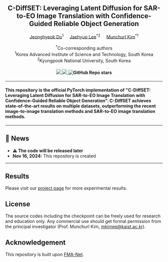 <div align="center">
<h2>C-DiffSET: Leveraging Latent Diffusion for SAR-to-EO Image Translation with Confidence-Guided Reliable Object Generation</h2>

<div>    
    <a href='https://sites.google.com/view/jeonghyeokdo/' target='_blank'>Jeonghyeok Do</a><sup>1</sup>&nbsp&nbsp&nbsp&nbsp;
    <a href='https://sites.google.com/view/jaehyup-lee/' target='_blank'>Jaehyup Lee</a><sup>†2</sup>&nbsp&nbsp&nbsp&nbsp;
    <a href='https://www.viclab.kaist.ac.kr/' target='_blank'>Munchurl Kim</a><sup>†1</sup>
</div>
<br>
<div>
    <sup>†</sup>Co-corresponding authors</span>
</div>
<div>
    <sup>1</sup>Korea Advanced Institute of Science and Technology, South Korea</span>
</div>
<div>
    <sup>2</sup>Kyungpook National University, South Korea</span>
</div>

<div>
    <h4 align="center">
        <a href="https://kaist-viclab.github.io/C-DiffSET_site/" target='_blank'>
        <img src="https://img.shields.io/badge/🏠-Project%20Page-blue">
        </a>
        <a href="https://arxiv.org/abs/2411.10788" target='_blank'>
        <img src="https://img.shields.io/badge/arXiv-2411.10788-b31b1b.svg">
        </a>
        <img alt="GitHub Repo stars" src="https://img.shields.io/github/stars/KAIST-VICLab/C-DiffSET">
    </h4>
</div>
</div>

---

<h4>
This repository is the official PyTorch implementation of "C-DiffSET: Leveraging Latent Diffusion for SAR-to-EO Image Translation with Confidence-Guided Reliable Object Generation". C-DiffSET achieves state-of-the-art results on multiple datasets, outperforming the recent image-to-image translation methods and SAR-to-EO image translation methods.
</h4>

---

## 📧 News
- **⚠ The code will be released later**
- **Nov 16, 2024:** This repository is created

---

## Results
Please visit our [project page](https://kaist-viclab.github.io/C-DiffSET_site/) for more experimental results.

## License
The source codes including the checkpoint can be freely used for research and education only. Any commercial use should get formal permission from the principal investigator (Prof. Munchurl Kim, mkimee@kaist.ac.kr).

## Acknowledgement
This repository is built upon [FMA-Net](https://github.com/KAIST-VICLab/FMA-Net/).
